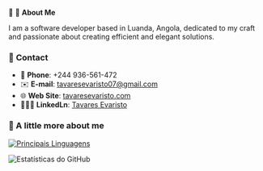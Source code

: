 🚀 🪩 **About Me**  

I am a software developer based in Luanda, Angola, dedicated to my craft and passionate about creating efficient and elegant solutions.

### 📱 **Contact**

- 📱 **Phone**: +244 936-561-472
- ✉️ **E-mail**: tavaresevaristo07@gmail.com
- 🌐 **Web Site**: [tavaresevaristo.com](https://tavaresevaristo.vercel.app/)
- 👨🏼‍🦰 **LinkedLn**: [Tavares Evaristo](https://www.linkedin.com/in/tavares-evaristo/)

### 🚀 A little more about me
[![Principais Linguagens](https://github-readme-stats.vercel.app/api/top-langs/?username=tavaresevaristo&layout=compact)](https://github.com/tavaresevaristo/github-readme-stats) 

![Estatísticas do GitHub](https://github-readme-stats.vercel.app/api?username=tavaresevaristo&show_icons=true&theme=dracula)
